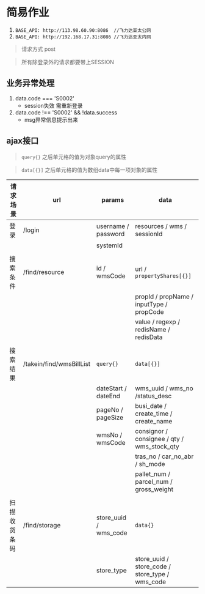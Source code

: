 # 简易作业 
1. `BASE_API: http://113.98.60.90:8086  //飞力达亚太公网`
2. `BASE_API: http://192.168.17.31:8086 //飞力达亚太内网`
	
> 请求方式 post 

> 所有除登录外的请求都要带上SESSION

## 业务异常处理
1. data.code === 'S0002' 
	* session失效 需重新登录
2. data.code !== 'S0002' && !data.success
	* msg异常信息提示出来

## ajax接口
> `query{}` 之后单元格的值为对象query的属性

> `data[{}]` 之后单元格的值为数组data中每一项对象的属性 

| 请求场景 		| url            			| params   				| data           									|
|-----------|---------------------------|-----------------------|---------------------------------------------------|
| 登录    	 	| /login         			| username / password	| resources / wms / sessionId						|
|          	|                			| systemId 				|       											|
|			|							|						|													|
| 搜索条件 		| /find/resource 			| id / wmsCode			| url / `propertyShares[{}]`    					|
|			|							|						| propId / propName / inputType / propCode			|
|			|							|						| value / regexp / redisName / redisData			|
|			|							|						|													|
| 搜索结果	   	| /takein/find/wmsBillList 	| `query{}`				| `data[{}]`										|
|			|							| dateStart	/ dateEnd	| wms_uuid / wms_no	/status_desc					|
|			|							| pageNo / pageSize		| busi_date / create_time / create_name				|
|			|							| wmsNo	/ wmsCode		| consignor	/ consignee	/ qty / wms_stock_qty		|
|			|							|						| tras_no / car_no_abr / sh_mode					|
|			|							|						| pallet_num / parcel_num / gross_weight			|
|			|							|						|													|
| 扫描收货条码	| /find/storage				| store_uuid / wms_code | `data{}`											|
|			|							| store_type			| store_uuid / store_code / store_type / wms_code	|